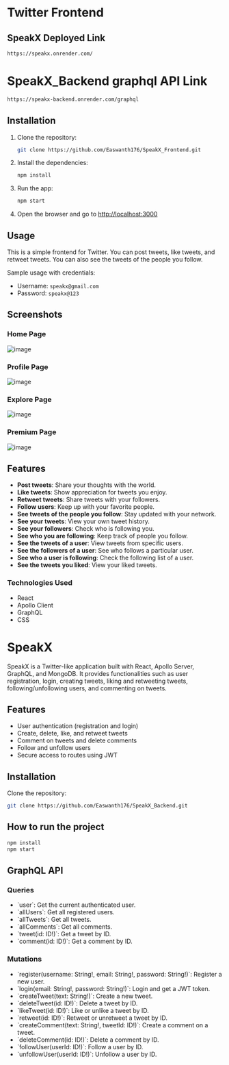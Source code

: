 # Twitter Frontend
## SpeakX Deployed Link
```bash
https://speakx.onrender.com/
```
# SpeakX_Backend graphql API Link
```bash
https://speakx-backend.onrender.com/graphql
```


## Installation

1. Clone the repository:
    ```bash 
    git clone https://github.com/Easwanth176/SpeakX_Frontend.git
    ```

2. Install the dependencies:
    ```bash
    npm install
    ```

3. Run the app:
    ```bash
    npm start
    ```

4. Open the browser and go to [http://localhost:3000](http://localhost:3000)

## Usage

This is a simple frontend for Twitter. You can post tweets, like tweets, and retweet tweets. You can also see the tweets of the people you follow.

Sample usage with credentials:
- Username: `speakx@gmail.com`
- Password: `speakx@123`

<!-- Screenshots -->
## Screenshots

### Home Page
![image](https://github.com/Easwanth176/SpeakX_Frontend/assets/103351652/060c425f-b14a-42c2-a302-bd425ede0e25)


### Profile Page
![image](https://github.com/Easwanth176/SpeakX_Frontend/assets/103351652/e71d7f2e-f59e-4552-b389-7c5aea4856cd)


### Explore Page
![image](https://github.com/Easwanth176/SpeakX_Frontend/assets/103351652/a2b7449d-2b2c-4fe8-a514-c1a3167d6abc)

### Premium Page
![image](https://github.com/Easwanth176/SpeakX_Frontend/assets/103351652/a5c85ca3-eab5-4183-ab8d-ed5874a12943)


<!-- Explaining the Features -->
## Features

- **Post tweets**: Share your thoughts with the world.
- **Like tweets**: Show appreciation for tweets you enjoy.
- **Retweet tweets**: Share tweets with your followers.
- **Follow users**: Keep up with your favorite people.
- **See tweets of the people you follow**: Stay updated with your network.
- **See your tweets**: View your own tweet history.
- **See your followers**: Check who is following you.
- **See who you are following**: Keep track of people you follow.
- **See the tweets of a user**: View tweets from specific users.
- **See the followers of a user**: See who follows a particular user.
- **See who a user is following**: Check the following list of a user.
- **See the tweets you liked**: View your liked tweets.


### Technologies Used

- React
- Apollo Client
- GraphQL
- CSS

# SpeakX

SpeakX is a Twitter-like application built with React, Apollo Server, GraphQL, and MongoDB. It provides functionalities such as user registration, login, creating tweets, liking and retweeting tweets, following/unfollowing users, and commenting on tweets.


## Features

- User authentication (registration and login)
- Create, delete, like, and retweet tweets
- Comment on tweets and delete comments
- Follow and unfollow users
- Secure access to routes using JWT
## Installation

  Clone the repository:

   ```bash
   git clone https://github.com/Easwanth176/SpeakX_Backend.git
   ```

## How to run the project
```bash
npm install
npm start
```


## GraphQL API

### Queries

- \`user\`: Get the current authenticated user.
- \`allUsers\`: Get all registered users.
- \`allTweets\`: Get all tweets.
- \`allComments\`: Get all comments.
- \`tweet(id: ID!)\`: Get a tweet by ID.
- \`comment(id: ID!)\`: Get a comment by ID.

### Mutations

- \`register(username: String!, email: String!, password: String!)\`: Register a new user.
- \`login(email: String!, password: String!)\`: Login and get a JWT token.
- \`createTweet(text: String!)\`: Create a new tweet.
- \`deleteTweet(id: ID!)\`: Delete a tweet by ID.
- \`likeTweet(id: ID!)\`: Like or unlike a tweet by ID.
- \`retweet(id: ID!)\`: Retweet or unretweet a tweet by ID.
- \`createComment(text: String!, tweetId: ID!)\`: Create a comment on a tweet.
- \`deleteComment(id: ID!)\`: Delete a comment by ID.
- \`followUser(userId: ID!)\`: Follow a user by ID.
- \`unfollowUser(userId: ID!)\`: Unfollow a user by ID.
